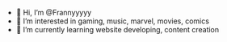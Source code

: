 - 👋 Hi, I’m @Frannyyyyy
- 👀 I’m interested in gaming, music, marvel, movies, comics
- 🌱 I’m currently learning website developing, content creation

<!---
Frannyyyyy/Frannyyyyy is a ✨ special ✨ repository because its `README.md` (this file) appears on your GitHub profile.
You can click the Preview link to take a look at your changes.
--->
